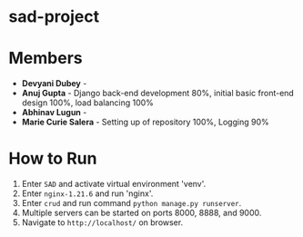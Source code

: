 # sad-project
# Members
- **Devyani Dubey** -
- **Anuj Gupta** - Django back-end development 80%, initial basic front-end design 100%, load balancing 100%
- **Abhinav Lugun** -
- **Marie Curie Salera** - Setting up of repository 100%, Logging 90%

# How to Run
1. Enter `SAD` and activate virtual environment 'venv'.
2. Enter `nginx-1.21.6` and run 'nginx'.
3. Enter `crud` and run command `python manage.py runserver`.
4. Multiple servers can be started on ports 8000, 8888, and 9000.
5. Navigate to `http://localhost/` on browser.
